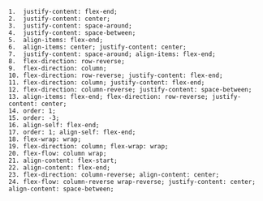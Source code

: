 	1.	﻿justify-content: flex-end;
	2.	﻿justify-content: center;
	3.	﻿justify-content: space-around;
	4.	﻿justify-content: space-between;
	5.	﻿align-items: flex-end;
	6.	﻿align-items: center; justify-content: center;
	7.	﻿justify-content: space-around; align-items: flex-end;
	8.	﻿flex-direction: row-reverse;
	9.	﻿flex-direction: column;
	10.	﻿flex-direction: row-reverse; justify-content: flex-end;
	11.	﻿flex-direction: column; justify-content: flex-end;
	12.	﻿flex-direction: column-reverse; justify-content: space-between;
	13.	﻿align-items: flex-end; flex-direction: row-reverse; justify-content: center;
	14.	﻿order: 1;
	15.	﻿order: -3;
	16.	﻿align-self: flex-end;
	17.	﻿order: 1; align-self: flex-end;
	18.	﻿flex-wrap: wrap;
	19.	﻿flex-direction: column; flex-wrap: wrap;
	20.	﻿flex-flow: column wrap;
	21.	﻿align-content: flex-start;
	22.	﻿align-content: flex-end;
	23.	﻿flex-direction: column-reverse; align-content: center;
	24.	﻿flex-flow: column-reverse wrap-reverse; justify-content: center; align-content: space-between;
